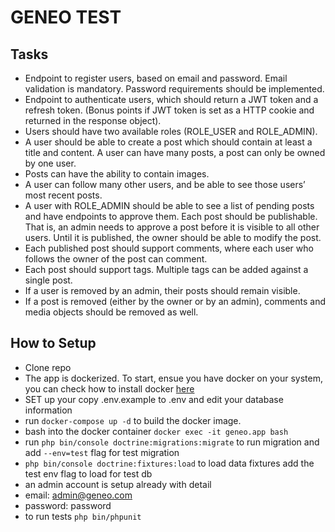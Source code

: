 # GENEO TEST

## Tasks
  
  - Endpoint to register users, based on email and password. Email validation is mandatory. Password requirements should be implemented.
  - Endpoint to authenticate users, which should return a JWT token and a refresh token. (Bonus points if JWT token is set as a HTTP cookie and returned in the response object).
  - Users should have two available roles (ROLE_USER and ROLE_ADMIN).
  - A user should be able to create a post which should contain at least a title and content. A user can have many posts, a post can only be owned by one user.
  - Posts can have the ability to contain images.
  - A user can follow many other users, and be able to see those users’ most recent posts.
  - A user with ROLE_ADMIN should be able to see a list of pending posts and have endpoints to approve them. Each post should be publishable. That is, an admin needs to approve a post before it is visible to all other users. Until it is published, the owner should be able to modify the post.
  - Each published post should support comments, where each user who follows the owner of the post can comment.
  - Each post should support tags. Multiple tags can be added against a single post.
  - If a user is removed by an admin, their posts should remain visible.
  - If a post is removed (either by the owner or by an admin), comments and media objects should be removed as well.


## How to Setup
  
  - Clone repo
  - The app is dockerized. To start, ensue you have docker on your system, you can check how to install docker <a href="https://docs.docker.com/get-docker/">here</a> 
  - SET up your copy .env.example to .env and edit your database information 
  - run ```docker-compose up -d``` to build the docker image.
  - bash into the docker container ```docker exec -it geneo.app bash```
  - run ```php bin/console doctrine:migrations:migrate``` to run migration and add ```--env=test``` flag for test migration
  - ```php bin/console doctrine:fixtures:load``` to load data fixtures add the test env flag to load for test db
  - an admin account is setup already with detail
  - email: admin@geneo.com
  - password: password
  - to run tests ```php bin/phpunit```
